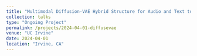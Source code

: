 ```yaml
---
title: "Multimodal Diffusion-VAE Hybrid Structure for Audio and Text to Image Generation"
collection: talks
type: "Ongoing Project"
permalink: /projects/2024-04-01-diffusevae
venue: "UC Irvine"
date: 2024-04-01
location: "Irvine, CA"
---
```

